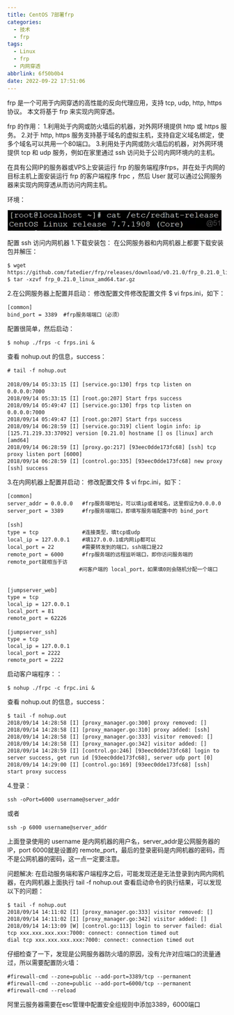 ```yaml
---
title: CentOS 7部署frp
categories:
  - 技术
  - frp
tags:
  - Linux
  - frp
  - 内网穿透
abbrlink: 6f50b0b4
date: 2022-09-22 17:51:06
---
```


frp 是一个可用于内网穿透的高性能的反向代理应用，支持 tcp, udp, http, https 协议。 本文将基于 frp 来实现内网穿透。

<!--more-->

frp 的作用：
1.利用处于内网或防火墙后的机器，对外网环境提供 http 或 https 服务。
2.对于 http, https 服务支持基于域名的虚拟主机，支持自定义域名绑定，使多个域名可以共用一个80端口。
3.利用处于内网或防火墙后的机器，对外网环境提供 tcp 和 udp 服务，例如在家里通过 ssh 访问处于公司内网环境内的主机。

在具有公网IP的服务器或VPS上安装运行 frp 的服务端程序frps，并在处于内网的目标主机上面安装运行 frp 的客户端程序 frpc ，然后 User 就可以通过公网服务器来实现内网穿透从而访问内网主机。

环境：

![](CentOS-7部署frp/image-20220922180033782.png)

配置 ssh 访问内网机器
1.下载安装包：
在公网服务器和内网机器上都要下载安装包并解压：

```
$ wget https://github.com/fatedier/frp/releases/download/v0.21.0/frp_0.21.0_linux_amd64.tar.gz
$ tar -xzvf frp_0.21.0_linux_amd64.tar.gz
```

2.在公网服务器上配置并启动：
修改配置文件修改配置文件 $ vi frps.ini，如下：

```
[common]
bind_port = 3389  #frp服务端端口（必须）
```

配置很简单，然后启动：

```
$ nohup ./frps -c frps.ini &
```

查看 nohup.out 的信息，success：

```
# tail -f nohup.out 

2018/09/14 05:33:15 [I] [service.go:130] frps tcp listen on 0.0.0.0:7000
2018/09/14 05:33:15 [I] [root.go:207] Start frps success
2018/09/14 05:49:47 [I] [service.go:130] frps tcp listen on 0.0.0.0:7000
2018/09/14 05:49:47 [I] [root.go:207] Start frps success
2018/09/14 06:28:59 [I] [service.go:319] client login info: ip [125.71.219.33:37092] version [0.21.0] hostname [] os [linux] arch [amd64]
2018/09/14 06:28:59 [I] [proxy.go:217] [93eec0dde173fc68] [ssh] tcp proxy listen port [6000]
2018/09/14 06:28:59 [I] [control.go:335] [93eec0dde173fc68] new proxy [ssh] success
```

3.在内网机器上配置并启动：
修改配置文件 $ vi frpc.ini，如下：

```
[common]
server_addr = 0.0.0.0   #frp服务端地址，可以填ip或者域名，这里假设为0.0.0.0
server_port = 3389      #frp服务端端口，即填写服务端配置中的 bind_port

[ssh]
type = tcp              #连接类型，填tcp或udp
local_ip = 127.0.0.1    #填127.0.0.1或内网ip都可以
local_port = 22         #需要转发到的端口，ssh端口是22
remote_port = 6000      #frp服务端的远程监听端口，即你访问服务端的remote_port就相当于访
                       #问客户端的 local_port，如果填0则会随机分配一个端口
											 

[jumpserver_web]
type = tcp
local_ip = 127.0.0.1
local_port = 81
remote_port = 62226

[jumpserver_ssh]
type = tcp
local_ip = 127.0.0.1
local_port = 2222
remote_port = 2222
```


启动客户端程序：：

```
$ nohup ./frpc -c frpc.ini &
```

查看 nohup.out 的信息，success：

```
$ tail -f nohup.out
2018/09/14 14:28:58 [I] [proxy_manager.go:300] proxy removed: []
2018/09/14 14:28:58 [I] [proxy_manager.go:310] proxy added: [ssh]
2018/09/14 14:28:58 [I] [proxy_manager.go:333] visitor removed: []
2018/09/14 14:28:58 [I] [proxy_manager.go:342] visitor added: []
2018/09/14 14:28:59 [I] [control.go:246] [93eec0dde173fc68] login to server success, get run id [93eec0dde173fc68], server udp port [0]
2018/09/14 14:29:00 [I] [control.go:169] [93eec0dde173fc68] [ssh] start proxy success
```

4.登录：

```
ssh -oPort=6000 username@server_addr
```

或者

```
ssh -p 6000 username@server_addr
```

上面登录使用的 username 是内网机器的用户名，server_addr是公网服务器的IP，port 6000就是设置的 remote_port，最后的登录密码是内网机器的密码，而不是公网机器的密码，这一点一定要注意。

问题解决:
在启动服务端和客户端程序之后，可能发现还是无法登录到内网内网机器，在内网机器上面执行 tail -f nohup.out 查看启动命令的执行结果，可以发现以下的问题：

```
$ tail -f nohup.out 
2018/09/14 14:11:02 [I] [proxy_manager.go:333] visitor removed: []
2018/09/14 14:11:02 [I] [proxy_manager.go:342] visitor added: []
2018/09/14 14:13:09 [W] [control.go:113] login to server failed: dial tcp xxx.xxx.xxx.xxx:7000: connect: connection timed out
dial tcp xxx.xxx.xxx.xxx:7000: connect: connection timed out
```

仔细检查了一下，发现是公网服务器防火墙的原因，没有允许对应端口的流量通过，所以需要配置防火墙：

```
#firewall-cmd --zone=public --add-port=3389/tcp --permanent
#firewall-cmd --zone=public --add-port=6000/tcp --permanent
#firewall-cmd --reload
```

阿里云服务器需要在esc管理中配置安全组规则中添加3389，6000端口
